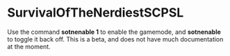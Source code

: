 # SurvivalOfTheNerdiestSCPSL
Use the command **sotnenable 1** to enable the gamemode, and **sotnenable** to toggle it back off.
This is a beta, and does not have much documentation at the moment.
